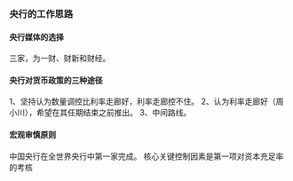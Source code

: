 ### 央行的工作思路
#### 央行媒体的选择
三家，为一财、财新和财经。
#### 央行对货币政策的三种途径
1、坚持认为数量调控比利率走廊好，利率走廊控不住。
2、认为利率走廊好（周小川），希望在其任期结束之前推出。
3、中间路线。

#### 宏观审慎原则
中国央行在全世界央行中第一家完成。
核心关键控制因素是第一项对资本充足率的考核